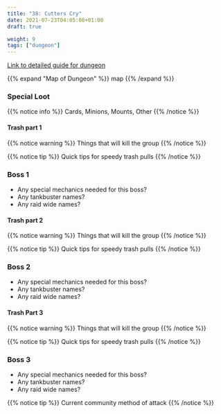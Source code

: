 ```yaml
---
title: "38: Cutters Cry"
date: 2021-07-23T04:05:08+01:00
draft: true

weight: 9
tags: ["dungeon"]
---
```

[Link to detailed guide for dungeon](#)

{{% expand "Map of Dungeon" %}}
map 
{{% /expand %}}

### Special Loot

{{% notice info %}}
Cards, Minions, Mounts, Other
{{% /notice %}}


#### Trash part 1
{{% notice warning %}}
Things that will kill the group
{{% /notice %}}

{{% notice tip %}}
Quick tips for speedy trash pulls
{{% /notice %}}

### Boss 1
* Any special mechanics needed for this boss?  
* Any tankbuster names?
* Any raid wide names?

#### Trash part 2
{{% notice warning %}}
Things that will kill the group
{{% /notice %}}

{{% notice tip %}}
Quick tips for speedy trash pulls
{{% /notice %}}

### Boss 2
* Any special mechanics needed for this boss?  
* Any tankbuster names?
* Any raid wide names?

#### Trash Part 3
{{% notice warning %}}
Things that will kill the group
{{% /notice %}}

{{% notice tip %}}
Quick tips for speedy trash pulls
{{% /notice %}}

### Boss 3
* Any special mechanics needed for this boss?  
* Any tankbuster names?
* Any raid wide names?

{{% notice tip %}}
Current community method of attack
{{% /notice %}}


